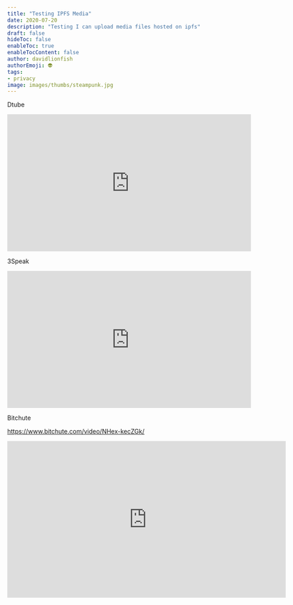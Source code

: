 ```yaml
---
title: "Testing IPFS Media"
date: 2020-07-20
description: "Testing I can upload media files hosted on ipfs"
draft: false
hideToc: false
enableToc: true
enableTocContent: false
author: davidlionfish
authorEmoji: 👽
tags: 
- privacy
image: images/thumbs/steampunk.jpg
---
```


Dtube

<iframe width="560" height="315" src="https://emb.d.tube/#!/alpha-arietis/8z27eqyqthc" frameborder="0" allow="accelerometer; autoplay; encrypted-media; gyroscope; picture-in-picture" allowfullscreen></iframe>

3Speak

<iframe width="560" height="315" src="https://3speak.online/embed?v=taskmaster4450/sveowppj" frameborder="0"  allow="accelerometer; autoplay; encrypted-media; gyroscope; picture-in-picture" allowfullscreen></iframe>

Bitchute

https://www.bitchute.com/video/NHex-kecZGk/

<iframe width="640" height="360" scrolling="no" frameborder="0" style="border: none;" src="https://www.bitchute.com/embed/NHex-kecZGk/"></iframe>